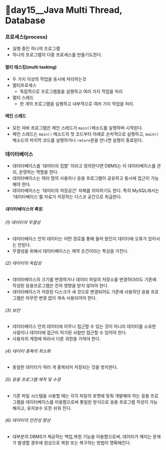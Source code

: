 # 📢day15__Java Multi Thread, Database

### 프로세스(process)

- 실행 중인 하나의 프로그램
- 하나의 프로그램이 다중 프로세스를 만들기도한다.

#### 멀티 태스킹(multi tasking)

- 두 가지 이상의 작업을 동시에 처리하는것
- 멀티프로세스
  - 독립적으로 프로그램들을 실행하고 여러 가지 작업을 처리
- 멀티 스레드
  - 한 개의 프로그램을 실행하고 내부적으로 여러 가지 작업을 처리.

#### 메인 스레드

- 모든 자바 프로그램은 메인 스레드가 `main()`메소드를 실행하며 시작된다.
- 메인 스레드는 `main()` 메소드의 첫 코드부터 아래로 순차적으로 실행하고, `main()`메소드의 마지막 코드를 실행하거나 `return`문을 만나면 실행이 종료된다.







### 데이터베이스

- 데이터베이스를 '데이터의 집합' 이라고 정의한다면 DBMS는 이 데이터베이스를 관리, 운영하는 역할을 한다.
- 데이터베이스는 여러 명의 사용자나 응용 프로그램이 공유하고 동시에 접근이 가능해야 한다.
- 데이터베이스는 '데이터의 저장공간' 자체를 의미하기도 한다. 특히 MySQL에서는 '데이터베이스'를 자료가 저장하는 디스코 공간으로 취급한다.

##### 데이터베이스의 특징.

###### (1) 데이터의 무결성

- 데이터베이스 안의 데이터는 어떤 경로를 통해 들어 왔던지 데이터에 오류가 있어서는 안된다.
- 무결성을 위해서 데이터베이스는 제약 조건이라는 특성을 가진다.

###### (2) 데이터의 독립성

- 데이터베이스의 크기를 변경하거나 데이터 파일의 저장소를 변경하더라도 기존에 작성된 응용프로그램은 전혀 영향을 받지 않아야 한다.
- 데이터베이스가 저장된 디스크가 새 것으로 변경되어도 기존에 사용하던 응용 프로그램은 아무런 변경 없이 게속 사용되어야 한다.

###### (3) 보안

- 데이터베이스 안의 데이터에 아무나 접근할 수 있는 것이 아니라 데이터를 소유한 사람이나 데이터에 접근이 허가된 사람만 접근할 수 있어야 한다.
- 사용자의 계정에 따라서 다른 궈한을 가져야 한다.

###### (4) 데이터 중복의 최소화

- 동일한 데이터가 여러 개 중복되어 저장되는 것을 방지한다.

###### (5) 응용 프로그램 제작 및 수정

- 기존 파일 시스템을 사용할 때는 각각 파일의 포멧에 맞춰 개발해야 하는 응용 프로그램을 데이터베이스를 이용함으로써 통일된 방식으로 응용 프로그램 작성이 가능해지고, 유지보수 또한 쉬워 진다.

###### (6) 데이터의 안전성 향상

- 대부분의 DBMS가 제공하는 백업,복원 기능을 이용함으로써, 데이터가 깨지는 문제가 발생할 경우에 원상으로 복원 또는 복구하는 방법이 명확해진다.